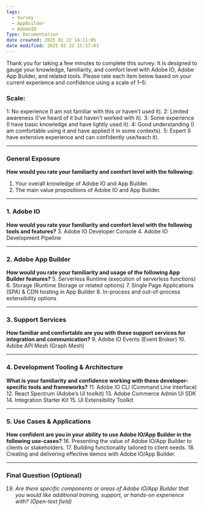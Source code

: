 ```yaml
---
tags:
  - Survey
  - AppBuilder
  - AdobeIO
Type: Documentation
date created: 2025 01 22 14:11:05
date modified: 2025 01 22 15:57:03
---
```


Thank you for taking a few minutes to complete this survey. It is designed to gauge your knowledge, familiarity, and comfort level with Adobe IO, Adobe App Builder, and related tools. Please rate each item below based on your current experience and confidence using a scale of 1–5:

### Scale:

1: No experience (I am not familiar with this or haven’t used it).
2: Limited awareness (I’ve heard of it but haven’t worked with it).
3: Some experience (I have basic knowledge and have lightly used it).
4: Good understanding (I am comfortable using it and have applied it in some contexts).
5: Expert (I have extensive experience and can confidently use/teach it).

---

### General Exposure

**How would you rate your familiarity and comfort level with the following:**
1. Your overall knowledge of Adobe IO and App Builder.
2. The main value propositions of Adobe IO and App Builder.

---

### 1. Adobe IO

**How would you rate your familiarity and comfort level with the following tools and features?**
3. Adobe IO Developer Console
4. Adobe IO Development Pipeline

---

### 2. Adobe App Builder

**How would you rate your familiarity and usage of the following App Builder features?**
5. Serverless Runtime (execution of serverless functions)
6. Storage (Runtime Storage or related options)
7. Single Page Applications (SPA) & CDN hosting in App Builder
8. In-process and out-of-process extensibility options

---

### 3. Support Services

**How familiar and comfortable are you with these support services for integration and communication?**
9. Adobe IO Events (Event Broker)
10. Adobe API Mesh (Graph Mesh)

---

### 4. Development Tooling & Architecture

**What is your familiarity and confidence working with these developer-specific tools and frameworks?**
11. Adobe IO CLI (Command Line Interface)
12. React Spectrum (Adobe’s UI toolkit)
13. Adobe Commerce Admin UI SDK
14. Integration Starter Kit
15. UI Extensibility Toolkit

---

### 5. Use Cases & Applications

**How confident are you in your ability to use Adobe IO/App Builder in the following use-cases?**
16. Presenting the value of Adobe IO/App Builder to clients or stakeholders.
17. Building functionality tailored to client needs.
18. Creating and delivering effective demos with Adobe IO/App Builder.

---

### Final Question (Optional)

19. *Are there specific components or areas of Adobe IO/App Builder that you would like additional training, support, or hands-on experience with?* *(Open-text field)*